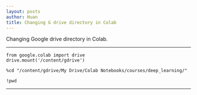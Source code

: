 ```yaml
---
layout: posts
author: Huan
title: Changing G drive directory in Colab
---
```


Changing Google drive directory in Colab.

---

```
from google.colab import drive
drive.mount('/content/gdrive')

%cd "/content/gdrive/My Drive/Colab Notebooks/courses/deep_learning/"

!pwd
```

---

<br>
